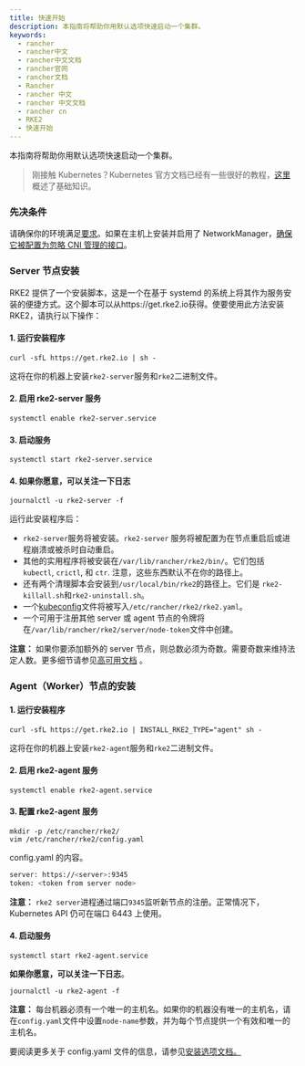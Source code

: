 ```yaml
---
title: 快速开始
description: 本指南将帮助你用默认选项快速启动一个集群。
keywords:
  - rancher
  - rancher中文
  - rancher中文文档
  - rancher官网
  - rancher文档
  - Rancher
  - rancher 中文
  - rancher 中文文档
  - rancher cn
  - RKE2
  - 快速开始
---
```



本指南将帮助你用默认选项快速启动一个集群。

> 刚接触 Kubernetes？Kubernetes 官方文档已经有一些很好的教程，[这里](https://kubernetes.io/docs/tutorials/kubernetes-basics/)概述了基础知识。

### 先决条件

请确保你的环境满足[要求](https://docs.rke2.io/install/requirements/)。如果在主机上安装并启用了 NetworkManager，[确保它被配置为忽略 CNI 管理的接口](https://docs.rke2.io/known_issues/#networkmanager)。

### Server 节点安装

RKE2 提供了一个安装脚本，这是一个在基于 systemd 的系统上将其作为服务安装的便捷方式。这个脚本可以从https://get.rke2.io获得。使要使用此方法安装RKE2，请执行以下操作：

#### 1. 运行安装程序

```
curl -sfL https://get.rke2.io | sh -
```

这将在你的机器上安装`rke2-server`服务和`rke2`二进制文件。

#### 2. 启用 rke2-server 服务

```
systemctl enable rke2-server.service
```

#### 3. 启动服务

```
systemctl start rke2-server.service
```

#### 4. 如果你愿意，可以关注一下日志

```
journalctl -u rke2-server -f
```

运行此安装程序后：

- `rke2-server`服务将被安装。`rke2-server` 服务将被配置为在节点重启后或进程崩溃或被杀时自动重启。
- 其他的实用程序将被安装在`/var/lib/rancher/rke2/bin/`。它们包括 `kubectl`, `crictl`, 和 `ctr`. 注意，这些东西默认不在你的路径上。
- 还有两个清理脚本会安装到`/usr/local/bin/rke2`的路径上。它们是 `rke2-killall.sh`和`rke2-uninstall.sh`。
- 一个[kubeconfig](https://kubernetes.io/docs/concepts/configuration/organize-cluster-access-kubeconfig/)文件将被写入`/etc/rancher/rke2/rke2.yaml`。
- 一个可用于注册其他 server 或 agent 节点的令牌将在`/var/lib/rancher/rke2/server/node-token`文件中创建。

**注意：** 如果你要添加额外的 server 节点，则总数必须为奇数。需要奇数来维持法定人数。更多细节请参见[高可用文档](/docs/rke2/install/ha/_index) 。

### Agent（Worker）节点的安装

#### 1. 运行安装程序

```
curl -sfL https://get.rke2.io | INSTALL_RKE2_TYPE="agent" sh -
```

这将在你的机器上安装`rke2-agent`服务和`rke2`二进制文件。

#### 2. 启用 rke2-agent 服务

```
systemctl enable rke2-agent.service
```

#### 3. 配置 rke2-agent 服务

```
mkdir -p /etc/rancher/rke2/
vim /etc/rancher/rke2/config.yaml
```

config.yaml 的内容。

```bash
server: https://<server>:9345
token: <token from server node>
```

**注意：** `rke2 server`进程通过端口`9345`监听新节点的注册。正常情况下，Kubernetes API 仍可在端口 6443 上使用。

#### 4. 启动服务

```
systemctl start rke2-agent.service
```

**如果你愿意，可以关注一下日志**。

```
journalctl -u rke2-agent -f
```

**注意：** 每台机器必须有一个唯一的主机名。如果你的机器没有唯一的主机名，请在`config.yaml`文件中设置`node-name`参数，并为每个节点提供一个有效和唯一的主机名。

要阅读更多关于 config.yaml 文件的信息，请参见[安装选项文档。](/docs/rke2/install/install_options/install_options/_index#configuration-file)
